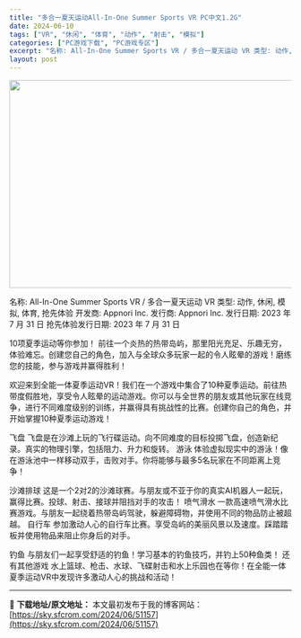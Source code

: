 ```yaml
---
title: "多合一夏天运动All-In-One Summer Sports VR PC中文1.2G"
date: 2024-06-10
tags: ["VR", "休闲", "体育", "动作", "射击", "模拟"]
categories: ["PC游戏下载", "PC游戏专区"]
excerpt: "名称: All-In-One Summer Sports VR / 多合一夏天运动 VR 类型: 动作, 休闲, 模拟, 体育, 抢先体验 开发商: Appnori Inc. 发行商: Appnori Inc. 发行日期: 2023 年 7 月 31 日 抢先体验发行日期: 2023 年 7 月 3&hellip;"
layout: post
---
```


<img class="aligncenter size-full wp-image-51158" src="https://sky.sfcrom.com/wp-content/uploads/2024/06/2024061008465125.webp" alt="" width="660" height="370" />

名称: All-In-One Summer Sports VR / 多合一夏天运动 VR
类型: 动作, 休闲, 模拟, 体育, 抢先体验
开发商: Appnori Inc.
发行商: Appnori Inc.
发行日期: 2023 年 7 月 31 日
抢先体验发行日期: 2023 年 7 月 31 日

10项夏季运动等你参加！ 前往一个炎热的热带岛屿，那里阳光充足、乐趣无穷，体验难忘。创建您自己的角色，加入与全球众多玩家一起的令人眩晕的游戏！磨练您的技能，参与游戏并赢得胜利！

欢迎来到全能一体夏季运动VR！我们在一个游戏中集合了10种夏季运动。前往热带度假胜地，享受令人眩晕的运动游戏。你可以与全世界的朋友或其他玩家在线竞争，进行不同难度级别的训练，并赢得具有挑战性的比赛。创建你自己的角色，并开始掌握10种夏季运动游戏！

飞盘
飞盘是在沙滩上玩的飞行碟运动。向不同难度的目标投掷飞盘，创造新纪录。真实的物理引擎，包括阻力、升力和旋转。
游泳
体验虚拟现实中的游泳！像在游泳池中一样移动双手，击败对手。你将能够与最多5名玩家在不同距离上竞争！

沙滩排球
这是一个2对2的沙滩球赛。与朋友或不亚于你的真实AI机器人一起玩，赢得比赛。投球、射击、接球并阻挡对手的攻击！
喷气滑水
一款高速喷气滑水比赛游戏。与朋友一起绕着热带岛屿驾驶，躲避障碍物，并使用不同的物品防止被超越。
自行车
参加激动人心的自行车比赛。享受岛屿的美丽风景以及速度。踩踏踏板并使用物品来阻止你身后的对手。

钓鱼
与朋友们一起享受舒适的钓鱼！学习基本的钓鱼技巧，并钓上50种鱼类！
还有其他游戏
水上篮球、枪击、水球、飞碟射击和水上乐园也在等你！在全能一体夏季运动VR中发现许多激动人心的挑战和活动！

---
📖 **下载地址/原文地址：** 本文最初发布于我的博客网站：[https://sky.sfcrom.com/2024/06/51157](https://sky.sfcrom.com/2024/06/51157)
